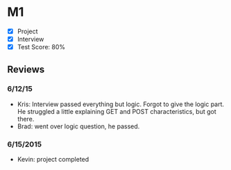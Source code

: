 # M1

- [x] Project 
- [x] Interview
- [x] Test Score: 80%

## Reviews 

### 6/12/15

- Kris: Interview passed everything but logic. Forgot to give the logic part. He struggled a little explaining GET and POST characteristics, but got there. 
- Brad: went over logic question, he passed. 

### 6/15/2015

- Kevin: project completed
